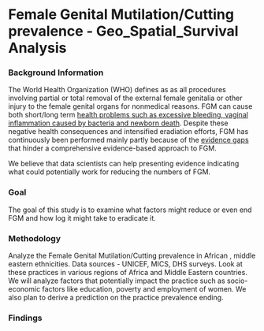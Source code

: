 # Female Genital Mutilation/Cutting prevalence - Geo_Spatial_Survival Analysis

### Background Information 

The World Health Organization (WHO) defines as as all procedures involving partial or total removal of the external female genitalia or other injury to the female genital organs for nonmedical reasons. FGM can cause both short/long term [health problems such as excessive bleeding, vaginal inflammation caused by bacteria and newborn death](https://www.sciencedirect.com/topics/medicine-and-dentistry/female-genital-mutilation).  Despite these negative health consequences and intensified eradiation efforts, FGM has continuously been performed mainly partly because of the [evidence gaps](https://www.popcouncil.org/research/evidence-to-end-fgm-c-research-to-help-girls-and-women-thrive1) that hinder a comprehensive evidence-based approach to FGM. 


We believe that data scientists can help presenting evidence indicating what could potentially work for reducing the numbers of FGM.

### Goal

The goal of this study is to examine what factors might reduce or even end FGM and how log it might take to eradicate it. 

### Methodology

Analyze the Female Genital Mutilation/Cutting prevalence in African , middle eastern ethnicities. Data sources - UNICEF, MICS, DHS surveys. Look at these practices in various regions of Africa and Middle Eastern countries. We will analyze factors that potentially impact the practice such as socio-economic factors like education, poverty and employment of women. We also plan to derive a prediction on the practice prevalence ending.

### Findings

